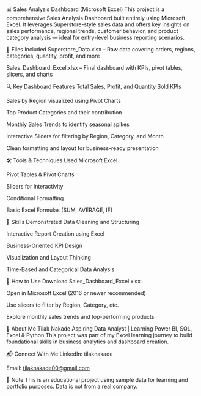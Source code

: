 📊 Sales Analysis Dashboard (Microsoft Excel)
This project is a comprehensive Sales Analysis Dashboard built entirely using Microsoft Excel. It leverages Superstore-style sales data and offers key insights on sales performance, regional trends, customer behavior, and product category analysis — ideal for entry-level business reporting scenarios.

📁 Files Included
Superstore_Data.xlsx – Raw data covering orders, regions, categories, quantity, profit, and more

Sales_Dashboard_Excel.xlsx – Final dashboard with KPIs, pivot tables, slicers, and charts

🔍 Key Dashboard Features
Total Sales, Profit, and Quantity Sold KPIs

Sales by Region visualized using Pivot Charts

Top Product Categories and their contribution

Monthly Sales Trends to identify seasonal spikes

Interactive Slicers for filtering by Region, Category, and Month

Clean formatting and layout for business-ready presentation

🛠 Tools & Techniques Used
Microsoft Excel

Pivot Tables & Pivot Charts

Slicers for Interactivity

Conditional Formatting

Basic Excel Formulas (SUM, AVERAGE, IF)

📌 Skills Demonstrated
Data Cleaning and Structuring

Interactive Report Creation using Excel

Business-Oriented KPI Design

Visualization and Layout Thinking

Time-Based and Categorical Data Analysis

🚀 How to Use
Download Sales_Dashboard_Excel.xlsx

Open in Microsoft Excel (2016 or newer recommended)

Use slicers to filter by Region, Category, etc.

Explore monthly sales trends and top-performing products

🙋 About Me
Tilak Nakade
Aspiring Data Analyst | Learning Power BI, SQL, Excel & Python
This project was part of my Excel learning journey to build foundational skills in business analytics and dashboard creation.

📬 Connect With Me
LinkedIn: tilaknakade

Email: tilaknakade00@gmail.com

🔖 Note
This is an educational project using sample data for learning and portfolio purposes. Data is not from a real company.

